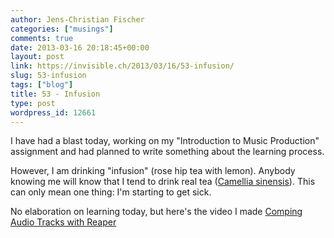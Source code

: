 ```yaml
---
author: Jens-Christian Fischer
categories: ["musings"]
comments: true
date: 2013-03-16 20:18:45+00:00
layout: post
link: https://invisible.ch/2013/03/16/53-infusion/
slug: 53-infusion
tags: ["blog"]
title: 53 - Infusion
type: post
wordpress_id: 12661
---
```


I have had a blast today, working on my "Introduction to Music Production" assignment and had planned to write something about the learning process.

However, I am drinking "infusion" (rose hip tea with lemon). Anybody knowing me will know that I tend to drink real tea ([Camellia sinensis](https://en.wikipedia.org/wiki/Camellia_sinensis)). This can only mean one thing: I'm starting to get sick.

No elaboration on learning today, but here's the video I made 
[Comping Audio Tracks with Reaper](https://m.youtube.com/watch?feature=plcp&v=jpnzjy8mcIw)
